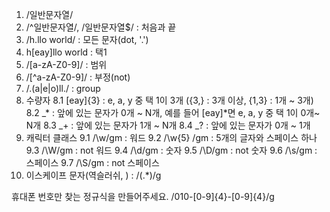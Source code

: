 1. /일반문자열/
2. /^일반문자열/, /일반문자열$/ : 처음과 끝
3. /h.llo world/ : 모든 문자(dot, '.')
4. h[eay]llo world : 택1
5. /[a-zA-Z0-9]/ : 범위
6. /[^a-zA-Z0-9]/ : 부정(not)
7. /.(a|e|o)ll./ : group
8. 수량자
   8.1 [eay]{3} : e, a, y 중 택 1이 3개 ({3,} : 3개 이상, {1,3} : 1개 ~ 3개)
   8.2 _* : 앞에 있는 문자가 0개 ~ N개, 예를 들어 [eay]*면 e, a, y 중 택 1이 0개~ N개
   8.3 _+ : 앞에 있는 문자가 1개 ~ N개
   8.4 _? : 앞에 있는 문자가 0개 ~ 1개
9. 캐릭터 클래스
   9.1 /\w/gm : 워드
   9.2 /\w{5} /gm : 5개의 글자와 스페이스 하나
   9.3 /\W/gm : not 워드
   9.4 /\d/gm : 숫자
   9.5 /\D/gm : not 숫자
   9.6 /\s/gm : 스페이스
   9.7 /\S/gm : not 스페이스
10. 이스케이프 문자(역슬러쉬, \) : /\(.*\)/g


휴대폰 번호만 찾는 정규식을 만들어주세요.
/010-[0-9]{4}-[0-9]{4}/g 


